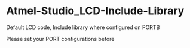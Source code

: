 # Atmel-Studio_LCD-Include-Library
Default LCD code, Include library where configured on PORTB

Please set your PORT configurations before
